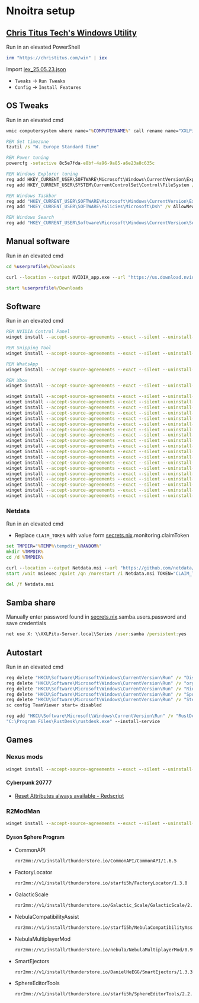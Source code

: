 # Nnoitra setup

## [Chris Titus Tech's Windows Utility](https://github.com/ChrisTitusTech/winutil)

Run in an elevated PowerShell

```powershell
irm "https://christitus.com/win" | iex
```

Import [iex_25.05.23.json](iex_25.05.23.json)

- `Tweaks` -> `Run Tweaks`
- `Config` -> `Install Features`

## OS Tweaks

Run in an elevated cmd

```cmd
wmic computersystem where name="%COMPUTERNAME%" call rename name="XXLPitu-Nnoitra"

REM Set timezone
tzutil /s "W. Europe Standard Time"

REM Power tuning
powercfg -setactive 8c5e7fda-e8bf-4a96-9a85-a6e23a8c635c

REM Windows Explorer tuning
reg add HKEY_CURRENT_USER\SOFTWARE\Microsoft\Windows\CurrentVersion\Explorer\Advanced /v HideFileExt /t REG_DWORD /d 0 /f
reg add HKEY_CURRENT_USER\SYSTEM\CurrentControlSet\Control\FileSystem /v LongPathsEnabled /t REG_DWORD /d 1 /f

REM Windows Taskbar
reg add "HKEY_CURRENT_USER\SOFTWARE\Microsoft\Windows\CurrentVersion\Explorer\Advanced" /v TaskbarAl /t REG_DWORD /d 0 /f
reg add "HKEY_CURRENT_USER\SOFTWARE\Policies\Microsoft\Dsh" /v AllowNewsAndInterests /t REG_DWORD /d 0 /f

REM Windows Search
reg add "HKEY_CURRENT_USER\Software\Microsoft\Windows\CurrentVersion\Search" /v BingSearchEnabled /t REG_DWORD /d 0 /f
```

## Manual software

Run in an elevated cmd

```cmd
cd %userprofile%/Downloads

curl --location --output NVIDIA_app.exe --url "https://us.download.nvidia.com/nvapp/client/11.0.1.189/NVIDIA_app_v11.0.1.189.exe"

start %userprofile%/Downloads
```

## Software

Run in an elevated cmd

```cmd
REM NVIDIA Control Panel
winget install --accept-source-agreements --exact --silent --uninstall-previous 9NF8H0H7WMLT

REM Snipping Tool
winget install --accept-source-agreements --exact --silent --uninstall-previous 9MZ95KL8MR0L

REM WhatsApp
winget install --accept-source-agreements --exact --silent --uninstall-previous 9NKSQGP7F2NH

REM Xbox
winget install --accept-source-agreements --exact --silent --uninstall-previous 9MV0B5HZVK9Z

winget install --accept-source-agreements --exact --silent --uninstall-previous AppWork.JDownloader
winget install --accept-source-agreements --exact --silent --uninstall-previous Blitz.Blitz
winget install --accept-source-agreements --exact --silent --uninstall-previous Discord.Discord
winget install --accept-source-agreements --exact --silent --uninstall-previous IObit.DriverBooster
winget install --accept-source-agreements --exact --silent --uninstall-previous IObit.Uninstaller
winget install --accept-source-agreements --exact --silent --uninstall-previous MartiCliment.UniGetUI
winget install --accept-source-agreements --exact --silent --uninstall-previous Mojang.MinecraftLauncher
winget install --accept-source-agreements --exact --silent --uninstall-previous Mozilla.Firefox
winget install --accept-source-agreements --exact --silent --uninstall-previous Notepad++.Notepad++
winget install --accept-source-agreements --exact --silent --uninstall-previous OpenWhisperSystems.Signal
winget install --accept-source-agreements --exact --silent --uninstall-previous RazerInc.RazerInstaller
winget install --accept-source-agreements --exact --silent --uninstall-previous RiotGames.LeagueOfLegends.EUW
winget install --accept-source-agreements --exact --silent --uninstall-previous RustDesk.RustDesk
winget install --accept-source-agreements --exact --silent --uninstall-previous Spotify.Spotify
winget install --accept-source-agreements --exact --silent --uninstall-previous TeamViewer.TeamViewer
winget install --accept-source-agreements --exact --silent --uninstall-previous Valve.Steam
winget install --accept-source-agreements --exact --silent --uninstall-previous VideoLAN.VLC
winget install --accept-source-agreements --exact --silent --uninstall-previous WeMod.WeMod
winget install --accept-source-agreements --exact --silent --uninstall-previous WinDirStat.WinDirStat
```

### Netdata

Run in an elevated cmd

- Replace `CLAIM_TOKEN` with value form [secrets.nix](../../../secrets.nix).monitoring.claimToken

```cmd
set TMPDIR="%TEMP%\tempdir_%RANDOM%"
mkdir %TMPDIR%
cd /d %TMPDIR%

curl --location --output Netdata.msi --url "https://github.com/netdata/netdata/releases/download/v2.6.3/netdata-x64.msi"
start /wait msiexec /quiet /qn /norestart /i Netdata.msi TOKEN="CLAIM_TOKEN" ROOMS="2c7b66ac-c84e-4909-9efe-9f1de72d765a"

del /f Netdata.msi
```

## Samba share

Manually enter password found in [secrets.nix](../../../secrets.nix).samba.users.password and save credentials

```cmd
net use X: \\XXLPitu-Server.local\Series /user:samba /persistent:yes
```

## Autostart

Run in an elevated cmd

```cmd
reg delete "HKCU\Software\Microsoft\Windows\CurrentVersion\Run" /v "Discord" /f
reg delete "HKCU\Software\Microsoft\Windows\CurrentVersion\Run" /v "org.whispersystems.signal-desktop" /f
reg delete "HKCU\Software\Microsoft\Windows\CurrentVersion\Run" /v "RiotClient" /f
reg delete "HKCU\Software\Microsoft\Windows\CurrentVersion\Run" /v "Spotify" /f
reg delete "HKCU\Software\Microsoft\Windows\CurrentVersion\Run" /v "Steam" /f
sc config TeamViewer start= disabled

reg add "HKCU\Software\Microsoft\Windows\CurrentVersion\Run" /v "RustDesk" /t REG_SZ /d "C:\Program Files\RustDesk\rustdesk.exe" /f
"C:\Program Files\RustDesk\rustdesk.exe" --install-service
```

## Games

### Nexus mods

```cmd
winget install --accept-source-agreements --exact --silent --uninstall-previous NexusMods.Vortex
```

#### Cyberpunk 20777

- [Reset Attributes always available - Redscript](https://www.nexusmods.com/cyberpunk2077/mods/9240)

### R2ModMan

```cmd
winget install --accept-source-agreements --exact --silent --uninstall-previous ebkr.r2modman
```

#### Dyson Sphere Program

- CommonAPI

  ```txt
  ror2mm://v1/install/thunderstore.io/CommonAPI/CommonAPI/1.6.5
  ```

- FactoryLocator

  ```txt
  ror2mm://v1/install/thunderstore.io/starfi5h/FactoryLocator/1.3.8
  ```

- GalacticScale

  ```txt
  ror2mm://v1/install/thunderstore.io/Galactic_Scale/GalacticScale/2.16.6
  ```

- NebulaCompatibilityAssist

  ```txt
  ror2mm://v1/install/thunderstore.io/starfi5h/NebulaCompatibilityAssist/0.4.23
  ```

- NebulaMultiplayerMod

  ```txt
  ror2mm://v1/install/thunderstore.io/nebula/NebulaMultiplayerMod/0.9.12
  ```

- SmartEjectors

  ```txt
  ror2mm://v1/install/thunderstore.io/DanielHeEGG/SmartEjectors/1.3.3
  ```

- SphereEditorTools

  ```txt
  ror2mm://v1/install/thunderstore.io/starfi5h/SphereEditorTools/2.2.3
  ```
